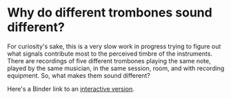 # Why do different trombones sound different?

For curiosity's sake, this is a very slow work in progress trying to figure out what signals contribute most to the perceived timbre of the instruments. There are recordings of five different trombones playing the same note, played by the same musician, in the same session, room, and with recording equipment. So, what makes them sound different?

Here's a Binder link to an [interactive version](https://mybinder.org/v2/gh/robmck/tombones/master).